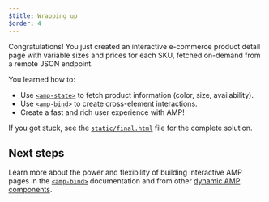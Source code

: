 ```yaml
---
$title: Wrapping up
$order: 4
---
```


Congratulations! You just created an interactive e-commerce product detail page with variable sizes and prices for each SKU, fetched on-demand from a remote JSON endpoint.

You learned how to:

- Use [`<amp-state>`](/docs/reference/components/amp-bind.html#state) to fetch product information (color, size, availability).
- Use [`<amp-bind>`](/docs/reference/components/amp-bind.html) to create cross-element interactions.
- Create a fast and rich user experience with AMP!

If you got stuck, see the [`static/final.html`](https://github.com/googlecodelabs/advanced-interactivity-in-amp/blob/master/static/final.html) file for the complete solution.


## Next steps

Learn more about the power and flexibility of building interactive AMP pages in the  [`<amp-bind>`](/docs/reference/components/amp-bind.html) documentation and from other [dynamic AMP components](/docs/reference/components.html#dynamic-content).
